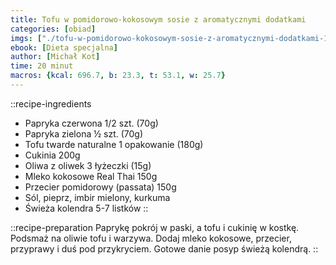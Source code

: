 ```yaml
---
title: Tofu w pomidorowo-kokosowym sosie z aromatycznymi dodatkami
categories: [obiad]
imgs: ["./tofu-w-pomidorowo-kokosowym-sosie-z-aromatycznymi-dodatkami-1.jpg"]
ebook: [Dieta specjalna]
author: [Michał Kot]
time: 20 minut
macros: {kcal: 696.7, b: 23.3, t: 53.1, w: 25.7}
---
```


::recipe-ingredients
- Papryka czerwona 1/2 szt. (70g)
- Papryka zielona ½ szt. (70g)
- Tofu twarde naturalne 1 opakowanie (180g)
- Cukinia 200g
- Oliwa z oliwek 3 łyżeczki (15g)
- Mleko kokosowe Real Thai 150g
- Przecier pomidorowy (passata) 150g
- Sól, pieprz, imbir mielony, kurkuma
- Świeża kolendra 5-7 listków
::

::recipe-preparation
Paprykę pokrój w paski, a tofu i cukinię w kostkę. Podsmaż na oliwie tofu i warzywa. Dodaj mleko kokosowe, przecier, przyprawy i duś pod przykryciem. Gotowe danie posyp świeżą kolendrą.
::